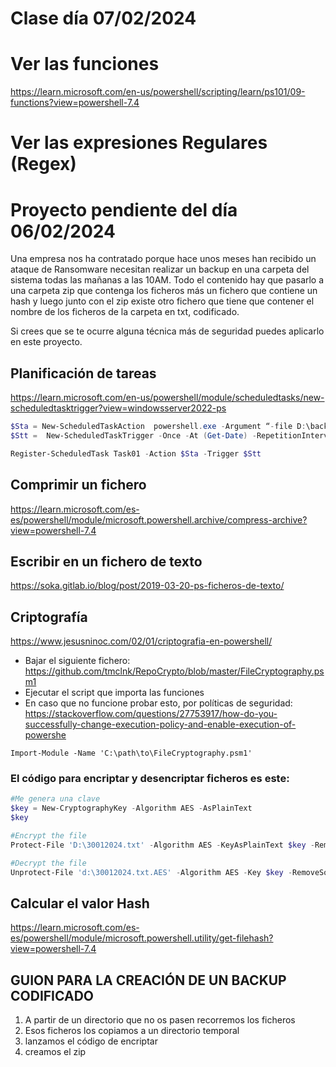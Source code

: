 # Clase día 07/02/2024

# Ver las funciones
https://learn.microsoft.com/en-us/powershell/scripting/learn/ps101/09-functions?view=powershell-7.4

# Ver las expresiones Regulares (Regex)

# Proyecto pendiente del día 06/02/2024

Una empresa nos ha contratado porque hace unos meses han recibido un ataque de Ransomware necesitan realizar un backup en una carpeta del sistema todas las mañanas a las 10AM. Todo el contenido hay que pasarlo a una carpeta zip que contenga los ficheros más un fichero que contiene un hash y luego junto con el zip existe otro fichero que tiene que contener el nombre de los ficheros de la carpeta en txt, codificado.

Si crees que se te ocurre alguna técnica más de seguridad puedes aplicarlo en este proyecto.

## Planificación de tareas
https://learn.microsoft.com/en-us/powershell/module/scheduledtasks/new-scheduledtasktrigger?view=windowsserver2022-ps

```powershell
$Sta = New-ScheduledTaskAction  powershell.exe -Argument “-file D:\backup.ps1” -WorkingDirectory “C:\WINDOWS\system32\WindowsPowerShell\v1.0”
$Stt =  New-ScheduledTaskTrigger -Once -At (Get-Date) -RepetitionInterval (New-TimeSpan -Minutes 3)

Register-ScheduledTask Task01 -Action $Sta -Trigger $Stt
```

## Comprimir un fichero
https://learn.microsoft.com/es-es/powershell/module/microsoft.powershell.archive/compress-archive?view=powershell-7.4

## Escribir en un fichero de texto
https://soka.gitlab.io/blog/post/2019-03-20-ps-ficheros-de-texto/

## Criptografía
https://www.jesusninoc.com/02/01/criptografia-en-powershell/

* Bajar el siguiente fichero: https://github.com/tmclnk/RepoCrypto/blob/master/FileCryptography.psm1
* Ejecutar el script que importa las funciones
* En caso que no funcione probar esto, por políticas de seguridad: https://stackoverflow.com/questions/27753917/how-do-you-successfully-change-execution-policy-and-enable-execution-of-powershe
  
```powesrshell
Import-Module -Name 'C:\path\to\FileCryptography.psm1'
```

### El código para encriptar y desencriptar ficheros es este:
```powershell
#Me genera una clave
$key = New-CryptographyKey -Algorithm AES -AsPlainText
$key

#Encrypt the file 
Protect-File 'D:\30012024.txt' -Algorithm AES -KeyAsPlainText $key -RemoveSource 

#Decrypt the file 
Unprotect-File 'd:\30012024.txt.AES' -Algorithm AES -Key $key -RemoveSource
```

## Calcular el valor Hash
https://learn.microsoft.com/es-es/powershell/module/microsoft.powershell.utility/get-filehash?view=powershell-7.4

## GUION PARA LA CREACIÓN DE UN BACKUP CODIFICADO

1. A partir de un directorio que no os pasen recorremos los ficheros
2. Esos ficheros los copiamos a un directorio temporal
3. lanzamos el código de encriptar
4. creamos el zip
